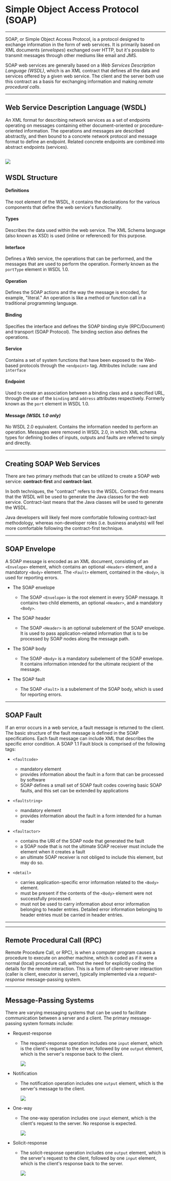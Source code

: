 # Simple Object Access Protocol (SOAP)
---
SOAP, or Simple Object Access Protocol, is a protocol designed to exchange information in the form of web services. It is primarily based on XML documents (_envelopes_) exchanged over HTTP, but it's possible to transmit messages through other mediums like email and JMS.

SOAP web services are generally based on a _Web Services Description Language (WSDL)_, which is an XML contract that defines all the data and services offered by a given web service. The client and the server both use this contract as a basis for exchanging information and making _remote procedural calls_.

---
## Web Service Description Language (WSDL)
An XML format for describing network services as a set of endpoints operating on messages containing either document-oriented or procedure-oriented information. The operations and messages are described abstractly, and then bound to a concrete network protocol and message format to define an endpoint. Related concrete endpoints are combined into abstract endpoints (services).

![](https://s3.amazonaws.com/revature-note-assets/wsdl-diagrams.png)
---
## WSDL Structure

#### Definitions
The root element of the WSDL, it contains the declarations for the various components that define the web service's functionality.

#### Types
Describes the data used within the web service. The XML Schema language (also known as XSD) is used (inline or referenced) for this purpose.

#### Interface
Defines a Web service, the operations that can be performed, and the messages that are used to perform the operation. Formerly known as the `portType` element in WSDL 1.0.

#### Operation
Defines the SOAP actions and the way the message is encoded, for example, "literal." An operation is like a method or function call in a traditional programming language.

#### Binding
Specifies the interface and defines the SOAP binding style (RPC/Document) and transport (SOAP Protocol). The binding section also defines the operations.

#### Service
Contains a set of system functions that have been exposed to the Web-based protocols through the `<endpoint>` tag. Attributes include: `name` and `interface`

#### Endpoint
Used to create an association between a binding class and a specified URL, through the use of the `binding` and `address` attributes respectively. Formerly known as the `port` element in WSDL 1.0.

#### Message _(WSDL 1.0 only)_
No WSDL 2.0 equivalent. Contains the information needed to perform an operation. Messages were removed in WSDL 2.0, in which XML schema types for defining bodies of inputs, outputs and faults are referred to simply and directly.

---
## Creating SOAP Web Services
There are two primary methods that can be utilized to create a SOAP web service: **contract-first** and **contract-last**. 

In both techniques, the "contract" refers to the WSDL. Contract-first means that the WSDL will be used to generate the Java classes for the web service. Contract-last means that the Java classes will be used to generate the WSDL. 

Java developers will likely feel more comfortable following contract-last methodology, whereas non-developer roles (i.e. business analysts) will feel more comfortable following the contract-first technique.

---
## SOAP Envelope

A SOAP message is encoded as an XML document, consisting of an `<Envelope>` element, which contains an optional `<Header>` element, and a mandatory `<Body>` element. The `<Fault>` element, contained in the `<Body>`, is used for reporting errors.

- The SOAP envelope
    - The SOAP `<Envelope>` is the root element in every SOAP message. It contains two child elements, an optional `<Header>`, and a mandatory `<Body>`.


- The SOAP header
    - The SOAP `<Header>` is an optional subelement of the SOAP envelope. It is used to pass application-related information that is to be processed by SOAP nodes along the message path.


- The SOAP body
    - The SOAP `<Body>` is a mandatory subelement of the SOAP envelope. It contains information intended for the ultimate recipient of the message.


- The SOAP fault
    - The SOAP `<Fault>` is a subelement of the SOAP body, which is used for reporting errors.

---
## SOAP Fault

If an error occurs in a web service, a fault message is returned to the client. The basic structure of the fault message is defined in the SOAP specifications. Each fault message can include XML that describes the specific error condition. A SOAP 1.1 Fault block is comprised of the following tags:

- `<faultcode>`
    - mandatory element
	- provides information about the fault in a form that can be processed by software
	- SOAP defines a small set of SOAP fault codes covering basic SOAP faults, and this set can be extended by applications


- `<faultstring>`
    - mandatory element
	- provides information about the fault in a form intended for a human reader


- `<faultactor>`
    - contains the URI of the SOAP node that generated the fault
	- a SOAP node that is not the ultimate SOAP receiver must include the <faultactor> element when it creates a fault
	- an ultimate SOAP receiver is not obliged to include this element, but may do so.


- `<detail>`
    - carries application-specific error information related to the `<Body>` element. 
	- must be present if the contents of the `<Body>` element were not successfully processed. 
	- must not be used to carry information about error information belonging to header entries. Detailed error information belonging to header entries must be carried in header entries.

---
---
## Remote Procedural Call (RPC)
Remote Procedure Call, or RPC), is when a computer program causes a procedure to execute on another machine, which is coded as if it were a normal (local) procedure call, without the need for explicitly coding the details for the remote interaction. This is a form of client–server interaction (caller is client, executor is server), typically implemented via a _request–response_ message-passing system. 

---
## Message-Passing Systems
There are varying messaging systems that can be used to facilitate communication between a server and a client. The primary message-passing system formats include:

- Request-response
    - The request-response operation includes one `input` element, which is the client's request to the server, followed by one `output` element, which is the server's response back to the client.

        ![](https://s3.amazonaws.com/revature-note-assets/request-response.gif)


- Notification
    - The notification operation includes one `output` element, which is the server's message to the client.

        ![](https://s3.amazonaws.com/revature-note-assets/notification.gif)

- One-way
    - The one-way operation includes one `input` element, which is the client's request to the server. No response is expected.

        ![](https://s3.amazonaws.com/revature-note-assets/one-way.gif)


- Solicit-response
    - The solicit-response operation includes one `output` element, which is the server's request to the client, followed by one `input` element, which is the client's response back to the server.

        ![](https://s3.amazonaws.com/revature-note-assets/solicit-response.gif)
